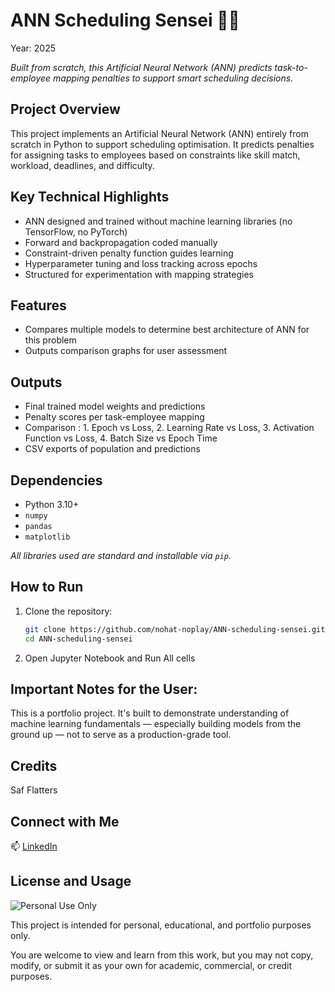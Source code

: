 # ANN Scheduling Sensei 🧠📅  
Year: 2025  

_Built from scratch, this Artificial Neural Network (ANN) predicts task-to-employee mapping penalties to support smart scheduling decisions._

## Project Overview

This project implements an Artificial Neural Network (ANN) entirely from scratch in Python to support scheduling optimisation. It predicts penalties for assigning tasks to employees based on constraints like skill match, workload, deadlines, and difficulty.

## Key Technical Highlights

- ANN designed and trained without machine learning libraries (no TensorFlow, no PyTorch)
- Forward and backpropagation coded manually
- Constraint-driven penalty function guides learning
- Hyperparameter tuning and loss tracking across epochs
- Structured for experimentation with mapping strategies

## Features

- Compares multiple models to determine best architecture of ANN for this problem
- Outputs comparison graphs for user assessment

## Outputs

- Final trained model weights and predictions
- Penalty scores per task-employee mapping
- Comparison : 1. Epoch vs Loss, 2. Learning Rate vs Loss, 3. Activation Function vs Loss, 4. Batch Size vs Epoch Time
- CSV exports of population and predictions

## Dependencies

- Python 3.10+
- `numpy`
- `pandas`
- `matplotlib`

_All libraries used are standard and installable via `pip`._

## How to Run

1. Clone the repository:
   ```bash
   git clone https://github.com/nohat-noplay/ANN-scheduling-sensei.git
   cd ANN-scheduling-sensei
2. Open Jupyter Notebook and Run All cells

## Important Notes for the User:
This is a portfolio project. It's built to demonstrate understanding of machine learning fundamentals — especially building models from the ground up — not to serve as a production-grade tool.

## Credits
Saf Flatters

## Connect with Me

📫 [LinkedIn](https://www.linkedin.com/in/safflatters/)

## License and Usage

![Personal Use Only](https://img.shields.io/badge/Personal%20Use-Only-blueviolet?style=for-the-badge)

  

This project is intended for personal, educational, and portfolio purposes only.

You are welcome to view and learn from this work, but you may not copy, modify, or submit it as your own for academic, commercial, or credit purposes.